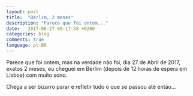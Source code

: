 ```yaml
---
layout: post
title:  "Berlim, 2 meses"
description: "Parece que foi ontem..."
date:   2017-06-27 08:17:58 +0200
categories: blog
comments: true
language: pt-BR
---
```


Parece que foi ontem, mas na verdade não foi, dia 27 de Abril de 2017, exatos 2 meses, eu cheguei em Berlim (depois de 12 horas de espera em Lisboa) com muito sono.

Chega a ser bizarro parar e refletir tudo o que se passou até então...
